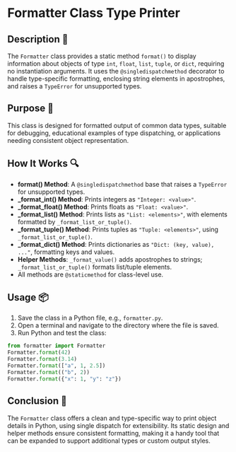 # Formatter Class Type Printer

## Description 📝

The `Formatter` class provides a static method `format()` to display information about objects of type `int`, `float`, `list`, `tuple`, or `dict`, requiring no instantiation arguments.
It uses the `@singledispatchmethod` decorator to handle type-specific formatting, enclosing string elements in apostrophes, and raises a `TypeError` for unsupported types.

## Purpose 🎯

This class is designed for formatted output of common data types, suitable for debugging, educational examples of type dispatching, or applications needing consistent object representation.

## How It Works 🔍

-   **format() Method**: A `@singledispatchmethod` base that raises a `TypeError` for unsupported types.
-   **\_format_int() Method**: Prints integers as `"Integer: <value>"`.
-   **\_format_float() Method**: Prints floats as `"Float: <value>"`.
-   **\_format_list() Method**: Prints lists as `"List: <elements>"`, with elements formatted by `_format_list_or_tuple()`.
-   **\_format_tuple() Method**: Prints tuples as `"Tuple: <elements>"`, using `_format_list_or_tuple()`.
-   **\_format_dict() Method**: Prints dictionaries as `"Dict: (key, value), ..."`, formatting keys and values.
-   **Helper Methods**: `_format_value()` adds apostrophes to strings; `_format_list_or_tuple()` formats list/tuple elements.
-   All methods are `@staticmethod` for class-level use.

## Usage 📦

1. Save the class in a Python file, e.g., `formatter.py`.
2. Open a terminal and navigate to the directory where the file is saved.
3. Run Python and test the class:

```python
from formatter import Formatter
Formatter.format(42)
Formatter.format(3.14)
Formatter.format(["a", 1, 2.5])
Formatter.format(("b", 2))
Formatter.format({"x": 1, "y": "z"})
```

## Conclusion 🚀

The `Formatter` class offers a clean and type-specific way to print object details in Python, using single dispatch for extensibility.
Its static design and helper methods ensure consistent formatting, making it a handy tool that can be expanded to support additional types or custom output styles.
